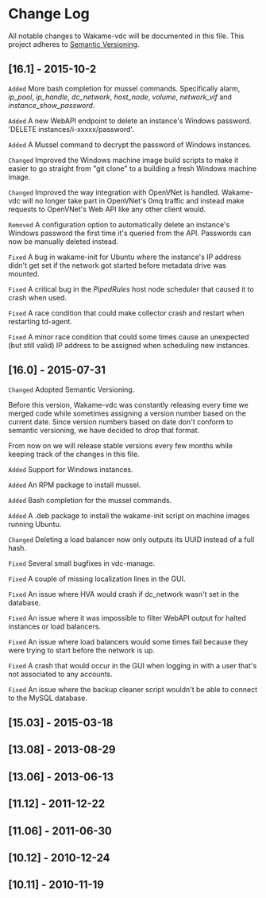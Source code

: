 # Change Log

All notable changes to Wakame-vdc will be documented in this file.
This project adheres to [Semantic Versioning](http://semver.org/).

## [16.1] - 2015-10-2

`Added` More bash completion for mussel commands. Specifically alarm, *ip_pool*, *ip_handle*, *dc_network*, *host_node*, *volume*, *network_vif* and *instance_show_password*.

`Added` A new WebAPI endpoint to delete an instance's Windows password. 'DELETE instances/i-xxxxx/password'.

`Added` A Mussel command to decrypt the password of Windows instances.

`Changed` Improved the Windows machine image build scripts to make it easier to go straight from "git clone" to a building a fresh Windows machine image.

`Changed` Improved the way integration with OpenVNet is handled. Wakame-vdc will no longer take part in OpenVNet's 0mq traffic and instead make requests to OpenVNet's Web API like any other client would.

`Removed` A configuration option to automatically delete an instance's Windows password the first time it's queried from the API. Passwords can now be manually deleted instead.

`Fixed` A bug in wakame-init for Ubuntu where the instance's IP address didn't get set if the network got started before metadata drive was mounted.

`Fixed` A critical bug in the *PipedRules* host node scheduler that caused it to crash when used.

`Fixed` A race condition that could make collector crash and restart when restarting td-agent.

`Fixed` A minor race condition that could some times cause an unexpected (but still valid) IP address to be assigned when scheduling new instances.

## [16.0] - 2015-07-31

`Changed` Adopted Semantic Versioning.

Before this version, Wakame-vdc was constantly releasing every time we merged code while sometimes assigning a version number based on the current date. Since version numbers based on date don't conform to semantic versioning, we have decided to drop that format.

From now on we will release stable versions every few months while keeping track of the changes in this file.

`Added` Support for Windows instances.

`Added` An RPM package to install mussel.

`Added` Bash completion for the mussel commands.

`Added` A .deb package to install the wakame-init script on machine images running Ubuntu.

`Changed` Deleting a load balancer now only outputs its UUID instead of a full hash.

`Fixed` Several small bugfixes in vdc-manage.

`Fixed` A couple of missing localization lines in the GUI.

`Fixed` An issue where HVA would crash if dc_network wasn't set in the database.

`Fixed` An issue where it was impossible to filter WebAPI output for halted instances or load balancers.

`Fixed` An issue where load balancers would some times fail because they were trying to start before the network is up.

`Fixed` A crash that would occur in the GUI when logging in with a user that's not associated to any accounts.

`Fixed` An issue where the backup cleaner script wouldn't be able to connect to the MySQL database.

## [15.03] - 2015-03-18

## [13.08] - 2013-08-29

## [13.06] - 2013-06-13

## [11.12] - 2011-12-22

## [11.06] - 2011-06-30

## [10.12] - 2010-12-24

## [10.11] - 2010-11-19

